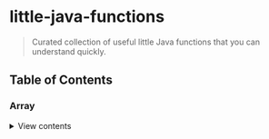 # little-java-functions

> Curated collection of useful little Java functions that you can understand quickly.

## Table of Contents

### Array

<details>
<summary>View contents</summary>

* [`chunk`](#chunk)
* [`compact`](#compact)
* [`countOccurrences`](#countoccurrences)
* [`deepFlatten`](#deepflatten)
* [`difference`](#difference)
* [`differenceWith`](#differencewith)
* [`distinctValuesOfArray`](#distinctvaluesofarray)
* [`dropElements`](#dropelements)
* [`dropRight`](#dropright)
* [`everyNth`](#everynth)
* [`filterNonUnique`](#filternonunique)
* [`flatten`](#flatten)
* [`flattenDepth`](#flattendepth)
* [`groupBy`](#groupby)
* [`head`](#head)
* [`indexOfAll`](#indexofall)
* [`initial`](#initial)
* [`initialize2DArray`](#initialize2darray)
* [`initializeArrayWithRange`](#initializearraywithrange)
* [`initializeArrayWithValues`](#initializearraywithvalues)
* [`intersection`](#intersection)
* [`isSorted`](#issorted)
* [`join`](#join)
* [`last`](#last)
* [`mapObject`](#mapobject)
* [`maxN`](#maxn)
* [`minN`](#minn)
* [`nthElement`](#nthelement)
* [`pick`](#pick)
* [`pull`](#pull)
* [`pullAtIndex`](#pullatindex)
* [`pullAtValue`](#pullatvalue)
* [`reducedFilter`](#reducedfilter)
* [`remove`](#remove)
* [`sample`](#sample)
* [`sampleSize`](#samplesize)
* [`shuffle`](#shuffle)
* [`similarity`](#similarity)
* [`sortedIndex`](#sortedindex)
* [`symmetricDifference`](#symmetricdifference)
* [`tail`](#tail)
* [`take`](#take)
* [`takeRight`](#takeright)
* [`union`](#union)
* [`without`](#without)
* [`zip`](#zip)
* [`zipObject`](#zipobject)

### Math

<details>
<summary>View contents</summary>

* [`average`](#average)

### String

<details>
<summary>View contents</summary>

* [`anagrams`](#anagrams)
* [`byteSize`](#bytesize)
* [`capitalize`](#capitalize)
* [`capitalizeEveryWord`](#capitalizeeveryword)
* [`countVowels`](#countvowels)
* [`escapeHTML`](#escapehtml)
* [`escapeRegExp`](#escaperegexp)
* [`fromCamelCase`](#fromcamelcase)
* [`isAbsoluteURL`](#isabsoluteurl)
* [`isLowerCase`](#islowercase)
* [`isUpperCase`](#isuppercase)
* [`mask`](#mask)
* [`palindrome`](#palindrome)
* [`pluralize`](#pluralize)
* [`reverseString`](#reversestring)
* [`sortCharactersInString`](#sortcharactersinstring)
* [`splitLines`](#splitlines)
* [`toCamelCase`](#tocamelcase)
* [`toKebabCase`](#tokebabcase)
* [`toSnakeCase`](#tosnakecase)
* [`truncateString`](#truncatestring)
* [`unescapeHTML`](#unescapehtml)
* [`words`](#words)

### IO

<details>
<summary>View contents</summary>

* [`convertInputStreamToString`](#convertInputStreamToString)
* [`readFileAsString`](#readFileAsString)
* [`getCurrentWorkingDirectoryPath`](#getCurrentWorkingDirectoryPath)

### Exception

<details>
<summary>View contents</summary>

* [`stackTraceAsString`](#stackTraceAsString)

## Array

### arrayGcd

Calculates the greatest common denominator (gcd) of an array of numbers.

Use Array.stream().reduce() and the gcd formula (uses recursion) to calculate the greatest common denominator of an array of numbers.

```java
public static OptionalInt arrayGcd(int[] numbers) {
    return Arrays.stream(numbers)
            .reduce((a, b) -> gcd(a, b));
}

private static int gcd(int a, int b) {
    if (b == 0) {
        return a;
    }
    return gcd(b, a % b);
}
```

### arrayLcm

Calculates the lowest common multiple (lcm) of an array of numbers.

Use Array.stream().reduce() and the lcm formula (uses recursion) to calculate the lowest common multiple of an array of numbers.

```java
public static OptionalInt arrayLcm(int[] numbers) {
    IntBinaryOperator lcm = (x, y) -> (x * y) / gcd(x, y);
    return Arrays.stream(numbers)
            .reduce((a, b) -> lcm.applyAsInt(a, b));
}

private static int gcd(int a, int b) {
    if (b == 0) {
        return a;
    }
    return gcd(b, a % b);
}
```

### arrayMax

Returns the maximum value in an array.

```java
public static OptionalInt arrayMax(int[] numbers) {
    return Arrays.stream(numbers).max();
}
```

### arrayMin

Returns the minimum value in an array.

```java
public static OptionalInt arrayMin(int[] numbers) {
    return Arrays.stream(numbers).min();
}
```

### chunk

Chunks an array into smaller arrays of specified size.

```java
public static int[][] chunk(int[] numbers, int size) {
    return IntStream.iterate(0, i -> i + size)
            .limit((long) Math.ceil((double) numbers.length / size))
            .mapToObj(cur -> Arrays.copyOfRange(numbers, cur, cur + size > numbers.length ? numbers.length : cur + size))
            .toArray(int[][]::new);
}
```

### concat

```java
public static <T> T[] concat(T[] first, T[] second) {
    return Stream.concat(
            Stream.of(first),
            Stream.of(second)
    ).toArray(i -> (T[]) Arrays.copyOf(new Object[0], i, first.getClass()));
}
```

### countOccurrences

Counts the occurrences of a value in an array.

Use Array.stream().filter().count() to count total number of values that equals the specified value.

```java
public static long countOccurrences(int[] numbers, int value) {
    return Arrays.stream(numbers)
            .filter(number -> number == value)
            .count();
}
```

### deepFlatten

Deep flattens an array.

Use recursion. Use Array.stream().flatMapToInt()

```java
public static int[] deepFlatten(Object[] input) {
    return Arrays.stream(input)
            .flatMapToInt(o -> {
                if (o instanceof Object[]) {
                    return Arrays.stream(deepFlatten((Object[]) o));
                }
                return IntStream.of((Integer) o);
            }).toArray();
}
```

### difference

Returns the difference between two arrays.

Create a Set from b, then use Array.stream().filter() on a to only keep values not contained in b.

```java
public static int[] difference(int[] first, int[] second) {
    Set<Integer> set = Arrays.stream(second).boxed().collect(Collectors.toSet());
    return Arrays.stream(first)
            .filter(v -> !set.contains(v))
            .toArray();
}
```

### differenceWith

Filters out all values from an array for which the comparator function does not return true.

The comparator for int is implemented using IntBinaryOperator function.

Uses Array.stream().filter and Array.stream().noneMatch() to find the appropriate values.

```java
public static int[] differenceWith(int[] first, int[] second, IntBinaryOperator comparator) {
    return Arrays.stream(first)
            .filter(a ->
                    Arrays.stream(second)
                            .noneMatch(b -> comparator.applyAsInt(a, b) == 0)
            ).toArray();
}
```

### distinctValuesOfArray

Returns all the distinct values of an array.

Uses Array.stream().distinct() to discard all duplicated values.

```java
public static int[] distinctValuesOfArray(int[] elements) {
    return Arrays.stream(elements).distinct().toArray();
}
```

### dropElements

Removes elements in an array until the passed function returns true. Returns the remaining elements in the array.

Loop through the array, using Arrays.copyOfRange() to drop the first element of the array until the returned value from the function is true. Returns the remaining elements.

```java
public static int[] dropElements(int[] elements, IntPredicate condition) {
    while (elements.length > 0 && !condition.test(elements[0])) {
        elements = Arrays.copyOfRange(elements, 1, elements.length);
    }
    return elements;
}
```

### dropRight

Returns a new array with n elements removed from the right.

Check if n is shorter than the given array and use Array.copyOfRange() to slice it accordingly or return an empty array.

```java
public static int[] dropRight(int[] elements, int n) {
    if (n < 0) {
        throw new IllegalArgumentException("n is less than 0");
    }
    return n < elements.length
            ? Arrays.copyOfRange(elements, 0, elements.length - n)
            : new int[0];
}
```

### everyNth

Returns every nth element in an array.

Use IntStream.range().filter() to create a new array that contains every nth element of a given array.

```java
public static int[] everyNth(int[] elements, int nth) {
     return IntStream.range(0, elements.length)
             .filter(i -> i % nth == nth - 1)
             .map(i -> elements[i])
             .toArray();
 }
```

### indexOf

Find index of element in the array. Return -1 in case element does not exist.

Uses IntStream.range().filter() to find index of the element in the array.

```java
public static int indexOf(int[] elements, int el) {
    return IntStream.range(0, elements.length)
            .filter(idx -> elements[idx] == el)
            .findFirst()
            .orElse(-1);
}
```

### lastIndexOf

Find last index of element in the array. Return -1 in case element does not exist.

Uses IntStream.iterate().limit().filter() to find index of the element in the array.


```java
public static int lastIndexOf(int[] elements, int el) {
    return IntStream.iterate(elements.length - 1, i -> i - 1)
            .limit(elements.length)
            .filter(idx -> elements[idx] == el)
            .findFirst()
            .orElse(-1);
}
```

### filterNonUnique

Filters out the non-unique values in an array.

Use Array.stream().filter() for an array containing only the unique values.

```java
public static int[] filterNonUnique(int[] elements) {
    return Arrays.stream(elements)
            .filter(el -> indexOf(elements, el) == lastIndexOf(elements, el))
            .toArray();
}
```

### flatten

Flattens an array.

Use Array.stream().flatMapToInt().toArray() to create a new array.


```java
public static int[] flatten(Object[] elements) {
    return Arrays.stream(elements)
            .flatMapToInt(el -> el instanceof int[]
                    ? Arrays.stream((int[]) el)
                    : IntStream.of((int) el)
            ).toArray();
}
```

### flattenDepth

Flattens an array up to the specified depth.

```java
public static Object[] flattenDepth(Object[] elements, int depth) {
    if (depth == 0) {
        return elements;
    }
    return Arrays.stream(elements)
            .flatMap(el -> el instanceof Object[]
                    ? Arrays.stream(flattenDepth((Object[]) el, depth - 1))
                    : Arrays.stream(new Object[]{el})
            ).toArray();


}
```

### groupBy

Groups the elements of an array based on the given function.

Uses Arrays.stream().collect(Collectors.groupingBy()) to group based on the grouping function.

```java
public static <T, R> Map<R, List<T>> groupBy(T[] elements, Function<T, R> func) {
    return Arrays.stream(elements).collect(Collectors.groupingBy(func));
}
```

### initial

Returns all the elements of an array except the last one.
Use Arrays.copyOfRange() to return all except the last one

```java
public static <T> T[] initial(T[] elements) {
    return Arrays.copyOfRange(elements, 0, elements.length - 1);
}
```

### initializeArrayWithRange

Initializes an array containing the numbers in the specified range where start and end are inclusive.


```java
public static int[] initializeArrayWithRange(int end, int start) {
    return IntStream.rangeClosed(start, end).toArray();
}
```

### initializeArrayWithValues

Initializes and fills an array with the specified values.

```java
public static int[] initializeArrayWithValues(int n, int value) {
    return IntStream.generate(() -> value).limit(n).toArray();
}
```

### intersection

Returns a list of elements that exist in both arrays.

Create a Set from second, then use Array.stream().filter() on a to only keep values contained in b.

```java
public static int[] intersection(int[] first, int[] second) {
    Set<Integer> set = Arrays.stream(second).boxed().collect(Collectors.toSet());
    return Arrays.stream(first)
            .filter(set::contains)
            .toArray();
}
```

### isSorted

```java
public static <T extends Comparable<? super T>> int isSorted(T[] arr) {
    final int direction = arr[0].compareTo(arr[1]) < 0 ? 1 : -1;
    for (int i = 0; i < arr.length; i++) {
        T val = arr[i];
        if (i == arr.length - 1) return direction;
        else if ((val.compareTo(arr[i + 1]) * direction > 0)) return 0;
    }
    return direction;
}
```

### join

```java
public static <T> String join(T[] arr, String separator, String end) {
    return IntStream.range(0, arr.length)
            .mapToObj(i -> new SimpleEntry<>(i, arr[i]))
            .reduce("", (acc, val) -> val.getKey() == arr.length - 2
                    ? acc + val.getValue() + end
                    : val.getKey() == arr.length - 1 ? acc + val.getValue() : acc + val.getValue() + separator, (fst, snd) -> fst);
}
```

### nthElement

```Java
public static <T> T nthElement(T[] arr, int n) {
    if (n > 0) {
        return Arrays.copyOfRange(arr, n, arr.length)[0];
    }
    return Arrays.copyOfRange(arr, arr.length + n, arr.length)[0];
}
```

### pick

```java
public static <T, R> Map<T, R> pick(Map<T, R> obj, T[] arr) {
    return Arrays.stream(arr)
            .filter(obj::containsKey)
            .collect(Collectors.toMap(k -> k, obj::get));
}
```

### reducedFilter

```java
public static Map<String, Object>[] reducedFilter(Map<String, Object>[] data, String[] keys, Predicate<Map<String, Object>> fn) {
    return Arrays.stream(data)
            .filter(fn)
            .map(el -> Arrays.stream(keys).filter(el::containsKey)
                    .collect(Collectors.toMap(Function.identity(), el::get)))
            .toArray((IntFunction<Map<String, Object>[]>) Map[]::new);
}
```

### sample

```java
public static <T> T sample(T[] arr) {
    return arr[(int) Math.floor(Math.random() * arr.length)];
}
```

### sampleSize

```java
public static <T> T[] sampleSize(T[] input, int n) {
    T[] arr = Arrays.copyOf(input, input.length);
    int length = arr.length;
    int m = length;
    while (m > 0) {
        int i = (int) Math.floor(Math.random() * m--);
        T tmp = arr[i];
        arr[i] = arr[m];
        arr[m] = tmp;
    }
    return Arrays.copyOfRange(arr, 0, n > length ? length : n);
}
```

### shuffle

```java
public static <T> T[] shuffle(T[] input) {
    T[] arr = Arrays.copyOf(input, input.length);
    int length = arr.length;
    int m = length;
    while (m > 0) {
        int i = (int) Math.floor(Math.random() * m--);
        T tmp = arr[i];
        arr[i] = arr[m];
        arr[m] = tmp;
    }
    return arr;
}
```

### similarity

```java
public static <T> T[] similarity(T[] first, T[] second) {
    return Arrays.stream(first)
            .filter(a -> Arrays.stream(second).anyMatch(b -> Objects.equals(a, b)))
            // Make a new array of first's runtime type, but empty content:
            .toArray(i -> (T[]) Arrays.copyOf(new Object[0], i, first.getClass()));
}
```

### sortedIndex

```java
public static <T extends Comparable<? super T>> int sortedIndex(T[] arr, T el) {
    boolean isDescending = arr[0].compareTo(arr[arr.length - 1]) > 0;
    return IntStream.range(0, arr.length)
            .filter(i -> isDescending ? el.compareTo(arr[i]) >= 0 : el.compareTo(arr[i]) <= 0)
            .findFirst()
            .orElse(arr.length);
}
```

### symmetricDifference

```java
public static <T> T[] symmetricDifference(T[] first, T[] second) {
    Set<T> sA = new HashSet<>(Arrays.asList(first));
    Set<T> sB = new HashSet<>(Arrays.asList(second));

    return Stream.concat(
            Arrays.stream(first).filter(a -> !sB.contains(a)),
            Arrays.stream(second).filter(b -> !sA.contains(b))
    ).toArray(i -> (T[]) Arrays.copyOf(new Object[0], i, first.getClass()));
}
```

### tail

```java
public static <T> T[] tail(T[] arr) {
    return arr.length > 1
            ? Arrays.copyOfRange(arr, 1, arr.length)
            : arr;
}
```

### take

```java
public static <T> T[] take(T[] arr, int n) {
    return Arrays.copyOfRange(arr, 0, n);
}
```

### takeRight

```java
public static <T> T[] takeRight(T[] arr, int n) {
    return Arrays.copyOfRange(arr, arr.length - n, arr.length);
}
```

### union

```Java
public static <T> T[] union(T[] first, T[] second) {
    Set<T> set = new HashSet<>(Arrays.asList(first));
    set.addAll(Arrays.asList(second));
    return set.toArray((T[]) Arrays.copyOf(new Object[0], 0, first.getClass()));
}
```

### without

```java
public static <T> T[] without(T[] arr, T... elements) {
    List<T> excludeElements = Arrays.asList(elements);
    return Arrays.stream(arr)
            .filter(el -> !excludeElements.contains(el))
            .toArray(i -> (T[]) Arrays.copyOf(new Object[0], i, arr.getClass()));
}
```

### zip

```java
public static List<Object[]> zip(Object[]... arrays) {
    OptionalInt max = Arrays.stream(arrays).mapToInt(arr -> arr.length).max();
    return IntStream.range(0, max.getAsInt())
            .mapToObj(i -> Arrays.stream(arrays)
                    .map(arr -> i < arr.length ? arr[i] : null)
                    .toArray())
            .collect(Collectors.toList());
}
```

### zipObject

```java
public static Map<String, Object> zipObject(String[] props, Object[] values) {
    return IntStream.range(0, props.length)
            .mapToObj(i -> new SimpleEntry<>(props[i], i < values.length ? values[i] : null))
            .collect(
                    HashMap::new, (m, v) -> m.put(v.getKey(), v.getValue()), HashMap::putAll);
}
```

## Maths

### average

```java
public static double average(int[] arr) {
    return IntStream.of(arr)
            .average()
            .orElseThrow(() -> new IllegalArgumentException("Array is empty"));
}
```

## String

### anagrams

```java
public static List<String> anagrams(String input) {
    if (input.length() <= 2) {
        return input.length() == 2
                ? Arrays.asList(input, input.substring(1) + input.substring(0, 1))
                : Collections.singletonList(input);
    }
    return IntStream.range(0, input.length())
            .mapToObj(i -> new SimpleEntry<>(i, input.substring(i, i + 1)))
            .flatMap(entry ->
                    anagrams(input.substring(0, entry.getKey()) + input.substring(entry.getKey() + 1))
                            .stream()
                            .map(s -> entry.getValue() + s))
            .collect(Collectors.toList());
}
```

### byteSize

```java
public static int byteSize(String input) {
    return input.getBytes().length;
}
```

### capitalize

```Java
public static String capitalize(String input, boolean lowerRest) {
    return input.substring(0, 1).toUpperCase() +
            (lowerRest
                    ? input.substring(1, input.length()).toLowerCase()
                    : input.substring(1, input.length()));
}
```

### capitalizeEveryWord

```java
public static String capitalizeEveryWord(final String input) {
    return Pattern.compile("\\b(?=\\w)").splitAsStream(input)
            .map(w -> capitalize(w, false))
            .collect(Collectors.joining());
}
```

### countVowels

```java
public static int countVowels(String input) {
    return input.replaceAll("[^aeiouAEIOU]", "").length();
}
```

### escapeRegExp

```java
public static String escapeRegExp(String input) {
    return Pattern.quote(input);
}
```

### fromCamelCase

```java
public static String fromCamelCase(String input, String separator) {
    return input
            .replaceAll("([a-z\\d])([A-Z])", "$1" + separator + "$2")
            .toLowerCase();
}
```

### isAbsoluteUrl

```java
public static boolean isAbsoluteUrl(String url) {
    return Pattern.compile("^[a-z][a-z0-9+.-]*:").matcher(url).find();
}
```

### isLowerCase

```java
public static boolean isLowerCase(String input) {
    return Objects.equals(input, input.toLowerCase());
}
```

### isUpperCase

```java
public static boolean isUpperCase(String input) {
    return Objects.equals(input, input.toUpperCase());
}
```

### isPalindrome

```java
public static boolean isPalindrome(String input) {
    String s = input.toLowerCase().replaceAll("[\\W_]", "");
    return Objects.equals(
            s,
            new StringBuilder(s).reverse().toString()
    );
}
```

### isNumeric

```java
public static boolean isNumeric(final String input) {
    return IntStream.range(0, input.length())
            .allMatch(i -> Character.isDigit(input.charAt(i)));
}
```

### mask

```Java
public static String mask(String input, int num, String mask) {
    int length = input.length();
    return num > 0
            ?
            input.substring(0, length - num).replaceAll(".", mask)
                    + input.substring(length - num)
            :
            input.substring(0, Math.negateExact(num))
                    + input.substring(Math.negateExact(num), length).replaceAll(".", mask);
}
```

### reverseString

```java
public static String reverseString(String input) {
    return new StringBuilder(input).reverse().toString();
}
```

### sortCharactersInString

```java
public static String sortCharactersInString(String input) {
    return Arrays.stream(input.split("")).sorted().collect(Collectors.joining());
}
```

 ### splitLines

```java
public static String[] splitLines(String input) {
    return input.split("\\r?\\n");
}
```

### toCamelCase

```java
public static String toCamelCase(String input) {
    Matcher matcher = Pattern.compile("[A-Z]{2,}(?=[A-Z][a-z]+[0-9]*|\\b)|[A-Z]?[a-z]+[0-9]*|[A-Z]|[0-9]+").matcher(input);
    List<String> matchedParts = new ArrayList<>();
    while (matcher.find()) {
        matchedParts.add(matcher.group(0));
    }
    String s = matchedParts.stream()
            .map(x -> x.substring(0, 1).toUpperCase() + x.substring(1).toLowerCase())
            .collect(Collectors.joining());
    return s.substring(0, 1).toLowerCase() + s.substring(1);
}

```

### toKebabCase

```java
public static String toKebabCase(String input) {
    Matcher matcher = Pattern.compile("[A-Z]{2,}(?=[A-Z][a-z]+[0-9]*|\\b)|[A-Z]?[a-z]+[0-9]*|[A-Z]|[0-9]+").matcher(input);
    List<String> matchedParts = new ArrayList<>();
    while (matcher.find()) {
        matchedParts.add(matcher.group(0));
    }
    return matchedParts.stream()
            .map(String::toLowerCase)
            .collect(Collectors.joining("-"));
}
```



### match

```java
public static List<String> match(String input, String regex) {
    Matcher matcher = Pattern.compile(regex).matcher(input);
    List<String> matchedParts = new ArrayList<>();
    while (matcher.find()) {
        matchedParts.add(matcher.group(0));
    }
    return matchedParts;
}

```

### toSnakeCase

```java
public static String toSnakeCase(String input) {
    Matcher matcher = Pattern.compile("[A-Z]{2,}(?=[A-Z][a-z]+[0-9]*|\\b)|[A-Z]?[a-z]+[0-9]*|[A-Z]|[0-9]+").matcher(input);
    List<String> matchedParts = new ArrayList<>();
    while (matcher.find()) {
        matchedParts.add(matcher.group(0));
    }
    return matchedParts.stream()
            .map(String::toLowerCase)
            .collect(Collectors.joining("_"));
}
```

### truncateString

```java
public static String truncateString(String input, int num) {
    return input.length() > num
            ? input.substring(0, num > 3 ? num - 3 : num) + "..."
            : input;
}
```

## IO

### convertInputStreamToString

```java
public static String convertInputStreamToString(final InputStream in) throws IOException {
    ByteArrayOutputStream result = new ByteArrayOutputStream();
    byte[] buffer = new byte[1024];
    int length;
    while ((length = in.read(buffer)) != -1) {
        result.write(buffer, 0, length);
    }
    return result.toString(StandardCharsets.UTF_8.name());
}
```

### readFileAsString

```java
public String readFileAsString(Path path) throws IOException {
    return new String(Files.readAllBytes(path));
}
```

### getCurrentWorkingDirectoryPath

```java
public static String getCurrentWorkingDirectoryPath() {
    return FileSystems.getDefault().getPath("").toAbsolutePath().toString();
}
```

## Exception

### stackTraceAsString

```java
public static String stackTraceAsString(final Throwable throwable) {
    final StringWriter sw = new StringWriter();
    throwable.printStackTrace(new PrintWriter(sw));
    return sw.toString();
}
```
## Thanks

This project is inspired by [30-seconds-of-code](https://github.com/Chalarangelo/30-seconds-of-code). The 30-seconds-of-code repository has JavaScript snippets. I am trying to focus on Java.